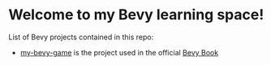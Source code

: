 # Welcome to my Bevy learning space!

List of Bevy projects contained in this repo:

* [my-bevy-game](https://github.com/ngmmartins/bevy-learning/tree/main/my-bevy-game) is the project used in the official [Bevy Book](https://bevyengine.org/learn/book/introduction/)